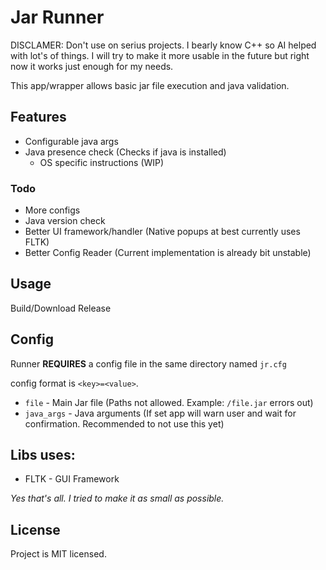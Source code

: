 # Jar Runner

DISCLAMER: Don't use on serius projects. I bearly know C++ so AI helped with lot's of things. I will try to make it more usable in the future but right now it works just enough for my needs.


This app/wrapper allows basic jar file execution and java validation.


## Features

- Configurable java args
- Java presence check (Checks if java is installed)
    - OS specific instructions (WIP)


### Todo

- More configs
- Java version check
- Better UI framework/handler (Native popups at best currently uses FLTK)
- Better Config Reader (Current implementation is already bit unstable)


## Usage

Build/Download Release



## Config

Runner **REQUIRES** a config file in the same directory named `jr.cfg`

config format is `<key>=<value>`.


- `file` - Main Jar file (Paths not allowed. Example: `/file.jar` errors out)
- `java_args` - Java arguments (If set app will warn user and wait for confirmation. Recommended to not use this yet)


## Libs uses:

- FLTK - GUI Framework

*Yes that's all. I tried to make it as small as possible.*


## License

Project is MIT licensed.